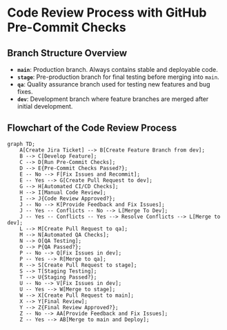 # Code Review Process with GitHub Pre-Commit Checks

## Branch Structure Overview
- **`main`**: Production branch. Always contains stable and deployable code.
- **`stage`**: Pre-production branch for final testing before merging into `main`.
- **`qa`**: Quality assurance branch used for testing new features and bug fixes.
- **`dev`**: Development branch where feature branches are merged after initial development.

## Flowchart of the Code Review Process

```mermaid
graph TD;
    A[Create Jira Ticket] --> B[Create Feature Branch from dev];
    B --> C[Develop Feature];
    C --> D[Run Pre-Commit Checks];
    D --> E{Pre-Commit Checks Passed?};
    E -- No --> F[Fix Issues and Recommit];
    E -- Yes --> G[Create Pull Request to dev];
    G --> H[Automated CI/CD Checks];
    H --> I[Manual Code Review];
    I --> J{Code Review Approved?};
    J -- No --> K[Provide Feedback and Fix Issues];
    J -- Yes -- Conflicts -- No --> L[Merge To Dev];
    J -- Yes -- Conflicts -- Yes --> Resolve Conflicts --> L[Merge to dev];
    L --> M[Create Pull Request to qa];
    M --> N[Automated QA Checks];
    N --> O[QA Testing];
    O --> P{QA Passed?};
    P -- No --> Q[Fix Issues in dev];
    P -- Yes --> R[Merge to qa];
    R --> S[Create Pull Request to stage];
    S --> T[Staging Testing];
    T --> U{Staging Passed?};
    U -- No --> V[Fix Issues in dev];
    U -- Yes --> W[Merge to stage];
    W --> X[Create Pull Request to main];
    X --> Y[Final Review];
    Y --> Z{Final Review Approved?};
    Z -- No --> AA[Provide Feedback and Fix Issues];
    Z -- Yes --> AB[Merge to main and Deploy];
